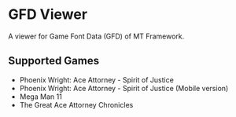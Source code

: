 # GFD Viewer

A viewer for Game Font Data (GFD) of MT Framework.

## Supported Games

- Phoenix Wright: Ace Attorney - Spirit of Justice
- Phoenix Wright: Ace Attorney - Spirit of Justice (Mobile version)
- Mega Man 11
- The Great Ace Attorney Chronicles
